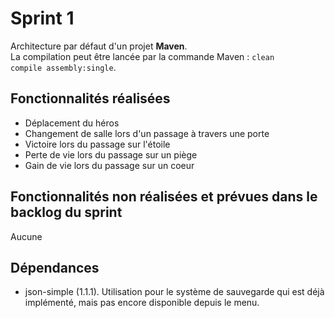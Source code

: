 <h1>Sprint 1</h1>

Architecture par défaut d'un projet <b>Maven</b>.  
La compilation peut être lancée par la commande Maven : <code>clean compile assembly:single</code>.  

<h2>Fonctionnalités réalisées</h2>
<ul>
  <li>Déplacement du héros</li>
  <li>Changement de salle lors d'un passage à travers une porte</li>
  <li>Victoire lors du passage sur l'étoile</li>
  <li>Perte de vie lors du passage sur un piège</li>
  <li>Gain de vie lors du passage sur un coeur</li>
</ul>

<h2>Fonctionnalités non réalisées et prévues dans le backlog du sprint</h2>
Aucune


<h2>Dépendances</h2>
<ul>
  <li>json-simple (1.1.1). Utilisation pour le système de sauvegarde qui est déjà implémenté, mais pas encore disponible depuis le menu.</li>
</ul>
